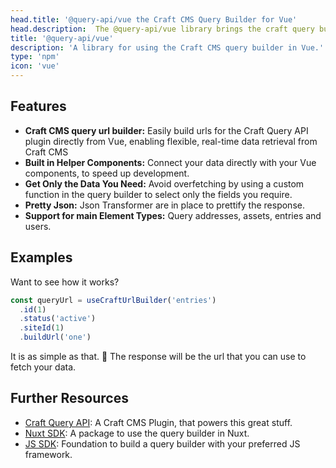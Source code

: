 ```yaml
---
head.title: '@query-api/vue the Craft CMS Query Builder for Vue'
head.description:  The @query-api/vue library brings the craft query builder to your Nuxt frontend.
title: '@query-api/vue'
description: 'A library for using the Craft CMS query builder in Vue.'
type: 'npm'
icon: 'vue'
---
```


## Features

- **Craft CMS query url builder:** Easily build urls for the Craft Query API plugin directly from Vue, enabling flexible, real-time data retrieval from Craft CMS
- **Built in Helper Components:** Connect your data directly with your Vue components, to speed up development.
- **Get Only the Data You Need:** Avoid overfetching by using a custom function in the query builder to select only the fields you require.
- **Pretty Json:** Json Transformer are in place to prettify the response.
- **Support for main Element Types:** Query addresses, assets, entries and users.

## Examples

Want to see how it works?

```ts [app.vue]
const queryUrl = useCraftUrlBuilder('entries')
  .id(1)
  .status('active')
  .siteId(1)
  .buildUrl('one')
```

It is as simple as that. 🚀 The response will be the url that you can use to fetch your data.

## Further Resources

- [Craft Query API](/libraries/craft-query-api): A Craft CMS Plugin, that powers this great stuff.
- [Nuxt SDK](/libraries/nuxt-craftcms): A package to use the query builder in Nuxt.
- [JS SDK](/libraries/js-craftcms-api): Foundation to build a query builder with your preferred JS framework.